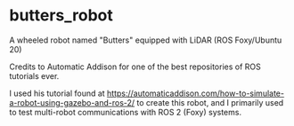 # butters_robot
A wheeled robot named "Butters" equipped with LiDAR (ROS Foxy/Ubuntu 20)

Credits to Automatic Addison for one of the best repositories of ROS tutorials ever.

I used his tutorial found at https://automaticaddison.com/how-to-simulate-a-robot-using-gazebo-and-ros-2/ 
to create this robot, and I primarily used to test multi-robot communications with ROS 2 (Foxy) systems.
